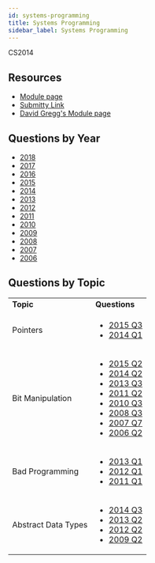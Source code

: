 ```yaml
---
id: systems-programming
title: Systems Programming
sidebar_label: Systems Programming
---
```


CS2014

## Resources

* [Module page](https://down.dsg.cs.tcd.ie/cs2014/)
* [Submitty Link](https://down.dsg.cs.tcd.ie/cs2014/)
* [David Gregg's Module page](https://www.cs.tcd.ie/David.Gregg/cs2014/)

## Questions by Year

-   [2018](https://www.tcd.ie/academicregistry/exams/assets/local/past-papers2018/CS/CS2014-2.PDF)
-   [2017](https://www.tcd.ie/academicregistry/exams/assets/local/past-papers2017/CS/CS2014-2.PDF)
-   [2016](https://www.tcd.ie/academicregistry/exams/assets/local/past-papers2016/CS/CS2014-2.PDF)
-   [2015](https://www.tcd.ie/academicregistry/exams/assets/local/past-papers2015/CS/CS2014-2.PDF)
-   [2014](https://www.tcd.ie/academicregistry/exams/assets/local/past-papers2014/CS/CS20142.pdf)
-   [2013](https://www.tcd.ie/academicregistry/exams/assets/local/past-papers2013/CS/XCS20141.pdf)
-   [2012](https://www.tcd.ie/Local/Exam_Papers/2012/XC/XCS20141.pdf)
-   [2011](https://www.tcd.ie/Local/Exam_Papers/2011/XC/XCS20141.pdf)
-   [2010](https://www.tcd.ie/Local/Exam_Papers/2010/XC/XCS20141.pdf)
-   [2009](https://www.tcd.ie/Local/Exam_Papers/2009/XC/XCS2BA31.pdf)
-   [2008](https://www.tcd.ie/Local/Exam_Papers/2008/XC/XCS2BA31.pdf)
-   [2007](https://www.tcd.ie/Local/Exam_Papers/2007/XC/XCS2BA31.pdf)
-   [2006](https://www.tcd.ie/Local/Exam_Papers/2006/XC/XCS2BA31.pdf)

## Questions by Topic
<table class="examQuestions" width="700px">
      <tr>
          <td><strong>Topic</strong></td>
          <td><strong>Questions</strong></td>
      </tr>
      <tr>
          <td>Pointers</td>
          <td>
              <ul class="questions">
              <li><a href="https://www.tcd.ie/academicregistry/exams/assets/local/past-papers2015/CS/CS2014-2.PDF#page=5">2015 Q3</a></li>
              <li><a href="https://www.tcd.ie/academicregistry/exams/assets/local/past-papers2014/CS/CS20142.pdf#page=2">2014 Q1</a></li>
              </ul>
          </td>
      </tr>
      <tr>
          <td>Bit Manipulation</td>
          <td>
              <ul class="questions">
                  <li><a href="https://www.tcd.ie/academicregistry/exams/assets/local/past-papers2015/CS/CS2014-2.PDF#page=4">2015 Q2</a></li>
                  <li><a href="https://www.tcd.ie/academicregistry/exams/assets/local/past-papers2014/CS/CS20142.pdf#page=3">2014 Q2</a></li>
                  <li><a href="https://www.tcd.ie/academicregistry/exams/assets/local/past-papers2013/CS/XCS20141.pdf#page=3&zoom=0,0,400">2013 Q3</a></li>
                  <li><a href="https://www.tcd.ie/Local/Exam_Papers/2011/XC/XCS20141.pdf#page=3">2011 Q2</a></li>
                  <li><a href="https://www.tcd.ie/Local/Exam_Papers/2010/XC/XCS20141.pdf#page=2&zoom=0,0,700">2010 Q3</a></li>
                  <li><a href="https://www.tcd.ie/Local/Exam_Papers/2008/XC/XCS2BA31.pdf#page=4">2008 Q3</a></li>
                  <li><a href="https://www.tcd.ie/Local/Exam_Papers/2007/XC/XCS2BA31.pdf#page=4&zoom=0,0,700">2007 Q7</a></li>
                  <li><a href="https://www.tcd.ie/Local/Exam_Papers/2006/XC/XCS2BA31.pdf#page=2&zoom=0,0,500">2006 Q2</a></li>
              </ul>
          </td>
      </tr>
      <tr>
          <td>Bad Programming</td>
          <td>
              <ul class="questions">
                  <li><a href="https://www.tcd.ie/academicregistry/exams/assets/local/past-papers2013/CS/XCS20141.pdf#page=2">2013 Q1</a></li>
                  <li><a href="https://www.tcd.ie/Local/Exam_Papers/2012/XC/XCS20141.pdf#page=2">2012 Q1</a></li>
                  <li><a href="https://www.tcd.ie/Local/Exam_Papers/2011/XC/XCS20141.pdf#page=2">2011 Q1</a></li>
              </ul>
          </td>
      </tr>
      <tr>
          <td>Abstract Data Types</td>
          <td>
              <ul class="questions">
                  <li><a href="https://www.tcd.ie/academicregistry/exams/assets/local/past-papers2014/CS/CS20142.pdf#page=4">2014 Q3</a></li>
                  <li><a href="https://www.tcd.ie/academicregistry/exams/assets/local/past-papers2013/CS/XCS20141.pdf#page=3">2013 Q2</a></li>
                  <li><a href="https://www.tcd.ie/Local/Exam_Papers/2012/XC/XCS20141.pdf#page=3">2012 Q2</a></li>
                  <li><a href="https://www.tcd.ie/Local/Exam_Papers/2009/XC/XCS2BA31.pdf#page=2&zoom=0,0,600">2009 Q2</a></li>
              </ul>
          </td>
      </tr>
  </table>
